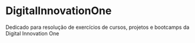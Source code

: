 # DigitalInnovationOne
Dedicado para resolução de exercícios de cursos, projetos e bootcamps da Digital Innovation One
